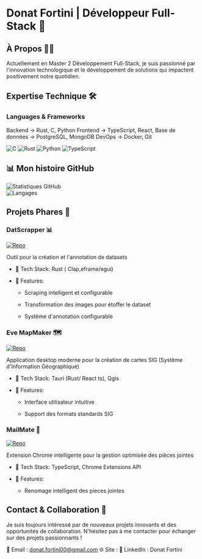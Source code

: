 # Donat Fortini | Développeur Full-Stack  🚀

## À Propos 👨‍💻
Actuellement en Master 2 Développement Full-Stack, je suis passionné par l'innovation technologique et le développement de solutions qui impactent positivement notre quotidien. 

## Expertise Technique 🛠️

### Languages & Frameworks

Backend         → Rust, C, Python
Frontend        → TypeScript, React,
Base de données → PostgreSQL, MongoDB
DevOps          → Docker, Git

![C](https://img.shields.io/badge/C-7F9C3D?style=flat&logo=c&logoColor=FFFFFF)
![Rust](https://img.shields.io/badge/Rust-000000?style=flat&logo=rust&logoColor=FFFFFF)
![Python](https://img.shields.io/badge/Python-306998?style=flat&logo=python&logoColor=FFFFFF)
![TypeScript](https://img.shields.io/badge/TypeScript-007ACC?style=flat&logo=typescript&logoColor=FFFFFF)

## 📊 Mon histoire GitHub

![Statistiques GitHub](https://github-readme-stats.vercel.app/api?username=DonatFortini&show_icons=true&hide=prs&theme=dark)  
![Langages](https://github-readme-stats.vercel.app/api/top-langs/?username=DonatFortini&layout=compact&theme=dark)

## Projets Phares 🌟

### DatScrapper 📊

[![Repo](https://img.shields.io/badge/github-%23121011.svg?style=for-the-badge&logo=github&logoColor=white)](https://github.com/DonatFortini/datscrapper)

Outil pour la création et l'annotation de datasets

- 🔧 Tech Stack: Rust ( Clap,eframe/egui)

- 🎯 Features:

  - Scraping intelligent et configurable

  - Transformation des images pour étoffer le dataset

  - Système d'annotation configurable

### Eve MapMaker 🗺️

[![Repo](https://img.shields.io/badge/github-%23121011.svg?style=for-the-badge&logo=github&logoColor=white)](https://github.com/DonatFortini/eve_mapmaker)

Application desktop moderne pour la création de cartes SIG (Système d'Information Géographique)

- 🔧 Tech Stack: Tauri (Rust/ React ts), Qgis

- 🎯 Features:

  - Interface utilisateur intuitive

  - Support des formats standards SIG

### MailMate 📧

[![Repo](https://img.shields.io/badge/github-%23121011.svg?style=for-the-badge&logo=github&logoColor=white)](https://github.com/DonatFortini/mailmate-ext)

Extension Chrome intelligente pour la gestion optimisée des pièces jointes

- 🔧 Tech Stack: TypeScript, Chrome Extensions API

- 🎯 Features:

  - Renomage intelligent des pieces jointes

## Contact & Collaboration 🤝
Je suis toujours intéressé par de nouveaux projets innovants et des opportunités de collaboration. N'hésitez pas à me contacter pour échanger sur des projets passionnants !

📧 Email : donat.fortini00@gmail.com
🌐 Site : 
📱 LinkedIn : Donat Fortini
